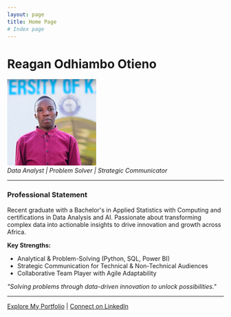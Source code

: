 ```yaml
---
layout: page
title: Home Page
# Index page
---
```


# Reagan Odhiambo Otieno

![Reagan Odhiambo Otieno](assets/Reagan.PNG)  
*Data Analyst | Problem Solver | Strategic Communicator*

---

### Professional Statement  
Recent graduate with a Bachelor's in Applied Statistics with Computing and certifications in Data Analysis and AI. Passionate about transforming complex data into actionable insights to drive innovation and growth across Africa.  

**Key Strengths:**  
- Analytical & Problem-Solving (Python, SQL, Power BI)  
- Strategic Communication for Technical & Non-Technical Audiences  
- Collaborative Team Player with Agile Adaptability  

*"Solving problems through data-driven innovation to unlock possibilities."*  

---

[Explore My Portfolio](#) | [Connect on LinkedIn](https://www.linkedin.com/in/reagan-odhiambo-otieno1) 
